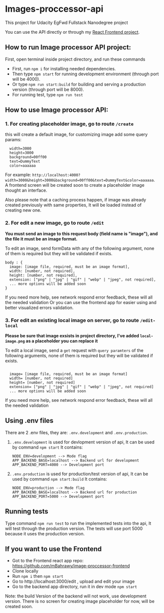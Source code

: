 # Images-proccessor-api
This project for Udacity EgFwd Fullstack Nanodegree project 

You can use the API directly or through my [React Frontend project](https://github.com/mBahrawy/image-proccessor-frontend).


## How to run Image processor API project:
First, open terminal inside project directory, and run these commands

- First, run `npm i` for installing needed dependencies.
- Then type `npm start` for running development environment (through port will be 4000).
- Or type `npm run start:build` for building and serving a production version (through port will be 8000).
- For running test, type `npm run test`


## How to use Image processor API:

### 1. For creating placeholder image, go to route `/create`
this will create a default image, for customizing image add some query params:
```
  width=3000
  height=3000
  background=00ff00
  text=DummyText
  color=aaaaaa
```

For example: `http://localhost:4000?width=3000&height=3000&background=00ff00&text=DummyText&color=aaaaaa`.
A frontend screen will be created soon to create a placeholder image thought an interface.

Also please note that a caching process happen, if image was already created previously with same properties, It will be loaded instead of creating new one.


### 2. For edit a new image, go to route `/edit`
**You must send an image to this request body (field name is "image"), and the file it must be an image format.**

To edit an image, send formData with any of the following argument, none of them is required but they will be validated if exists.

```
body : {
  image: [image file, required, must be an image format],
  width: [number, not required],
  height: [number, not required],
  extension: ["png" | "jpg" | "gif" | "webp" | "jpeg", not required],
  ... more options will be added soon
}
```
If you need more help, see network respond error feedback, these will all the needed validation 
Or you can use the frontend app for easier using and better visualized errors validation.


### 3. For edit an existing local image on server, go to route `/edit-local`
**Please be sure that image exsists in project directory, I've added `local-image.png` as a placeholder you can replace it**

To edit a local image, send a `get` request with `query paramters` of the following arguments, none of them is required but they will be validated if exists.

```

  image= [image file, required, must be an image format]
  width= [number, not required]
  height= [number, not required]
  extension= ["png" | "jpg" | "gif" | "webp" | "jpeg", not required]
  ... more options will be added soon

```
If you need more help, see network respond error feedback, these will all the needed validation 


## Using .env files
There are 2 .env files, they are: `.env.development` and `.env.production`.
  1. `.env.development` is used for devlopment version of api, It can be used by command `npm start`
      It contains:
      ```
      NODE_ENV=development --> Mode flag
      APP_BACKEND_BASE=localhost --> Backend url for development
      APP_BACKEND_PORT=4000 --> Development port
      ```

  2. `.env.production` is used for production/test version of api, It can be used by command `npm start:build`
      It contains:
      ```
      NODE_ENV=production --> Mode flag
      APP_BACKEND_BASE=localhost --> Backend url for production
      APP_BACKEND_PORT=5000 --> Development port
      ```
      


## Running tests
Type command `npm run test` to run the implemented tests into the api, It will test through the production version.
The tests will use port 5000 because it uses the production version.

## If you want to use the Frontend

  - Got to the Frontend react app repo: https://github.com/mBahrawy/image-proccessor-frontend
  - Clone locally
  - Run `npm i` then `npm start`
  - Go to http://localhost:3000/edit , upload and edit your image
  - Go to the backend app directory, run it in dev mode `npm start` 

Note: the build Version of the backend will not work, use development version.
There is no screen for creating image placeholder for now, will be created soon.
